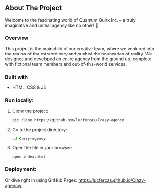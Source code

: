 <!-- ABOUT THE PROJECT -->
## About The Project

Welcome to the fascinating world of Quantum Quirk Inc. – a truly imaginative and unreal agency like no other! 🚀

### Overview

This project is the brainchild of our creative team, where we ventured into the realms of the extraordinary and pushed the boundaries of reality. We designed and developed an entire agency from the ground up, complete with fictional team members and out-of-this-world services.

### Built with

* HTML, CSS & JS

### Run locally:

1. Clone the project:
   ```sh
   git clone https://github.com/lucfercas/Crazy-agency
   ```

2. Go to the project directory:
   ```sh
   cd Crazy-agency
   ```

3. Open the file in your browser:
   ```sh
   open index.html
   ```

### Deployment:

Or dive right in using GitHub Pages: https://lucfercas.github.io/Crazy-agency/




